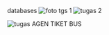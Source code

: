 databases
![foto tgs 1](https://github.com/Haidar4L1/xampp-tiket-bus/assets/172478916/45987ea8-f44a-447e-be47-ebb5cf9ffaa2)
![tugas 2](https://github.com/Haidar4L1/xampp-tiket-bus/assets/172478916/dd5dc46f-1ff2-47d0-b122-b14dc9cf9ef3)

![tugas AGEN TIKET BUS](https://github.com/Haidar4L1/xampp-tiket-bus/assets/172478916/722a3b8e-66fd-4816-8367-9d9421ee8295)
